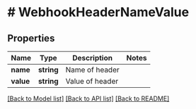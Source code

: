# # WebhookHeaderNameValue

## Properties

Name | Type | Description | Notes
------------ | ------------- | ------------- | -------------
**name** | **string** | Name of header |
**value** | **string** | Value of header |

[[Back to Model list]](../../README#models) [[Back to API list]](../../README#endpoints) [[Back to README]](../../README)
